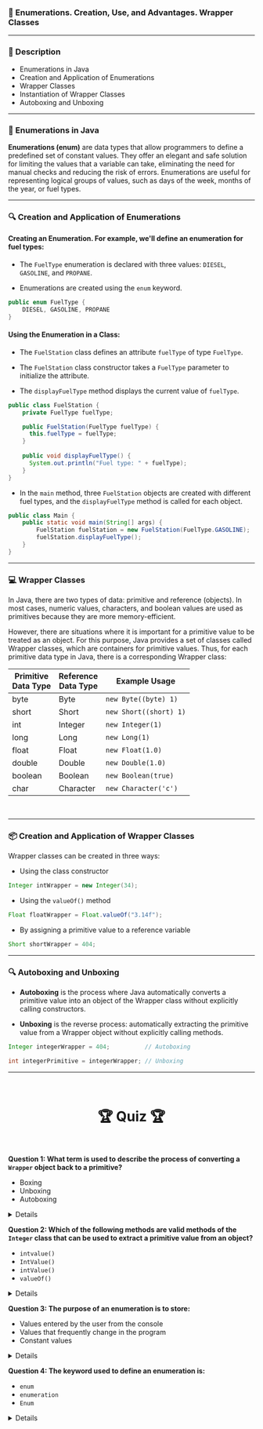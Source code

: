 ### 📘 Enumerations. Creation, Use, and Advantages. Wrapper Classes

---

### 📃 Description
- Enumerations in Java
- Creation and Application of Enumerations
- Wrapper Classes
- Instantiation of Wrapper Classes
- Autoboxing and Unboxing

---

### 📜 Enumerations in Java

**Enumerations (enum)** are data types that allow programmers to define a predefined set of constant values. They offer an elegant and safe solution for limiting the values that a variable can take, eliminating the need for manual checks and reducing the risk of errors. Enumerations are useful for representing logical groups of values, such as days of the week, months of the year, or fuel types.

---

### 🔍 Creation and Application of Enumerations

#### Creating an Enumeration. For example, we'll define an enumeration for fuel types:

- The `FuelType` enumeration is declared with three values: `DIESEL`, `GASOLINE`, and `PROPANE`.

- Enumerations are created using the `enum` keyword.

```java
public enum FuelType {
    DIESEL, GASOLINE, PROPANE
}
```

#### Using the Enumeration in a Class:

- The `FuelStation` class defines an attribute `fuelType` of type `FuelType`.

- The `FuelStation` class constructor takes a `FuelType` parameter to initialize the attribute.

- The `displayFuelType` method displays the current value of `fuelType`.

```java
public class FuelStation {
    private FuelType fuelType;

    public FuelStation(FuelType fuelType) {
      this.fuelType = fuelType;
    }
  
    public void displayFuelType() {
      System.out.println("Fuel type: " + fuelType);
    }
}
```

- In the `main` method, three `FuelStation` objects are created with different fuel types, and the `displayFuelType` method is called for each object.

```java
public class Main {
    public static void main(String[] args) {
        FuelStation fuelStation = new FuelStation(FuelType.GASOLINE);
        fuelStation.displayFuelType();
    }
}
```

---

### 💻 Wrapper Classes

In Java, there are two types of data: primitive and reference (objects). In most cases, numeric values, characters, and boolean values are used as primitives because they are more memory-efficient.

However, there are situations where it is important for a primitive value to be treated as an object. For this purpose, Java provides a set of classes called Wrapper classes, which are containers for primitive values. Thus, for each primitive data type in Java, there is a corresponding Wrapper class:

| Primitive <br/> Data Type | Reference <br/> Data Type | Example Usage          |
|---------------------------|----------------------------|------------------------|
| byte                      | Byte                       | `new Byte((byte) 1)`   |
| short                     | Short                      | `new Short((short) 1)` |
| int                       | Integer                    | `new Integer(1)`       |
| long                      | Long                       | `new Long(1)`          |
| float                     | Float                      | `new Float(1.0)`       |
| double                    | Double                     | `new Double(1.0)`      |
| boolean                   | Boolean                    | `new Boolean(true)`    |
| char                      | Character                  | `new Character('c')`   |

<br/>

---

### 📦 Creation and Application of Wrapper Classes

Wrapper classes can be created in three ways:

- Using the class constructor

```java
Integer intWrapper = new Integer(34);
```

- Using the `valueOf()` method 

```java
Float floatWrapper = Float.valueOf("3.14f");
```

- By assigning a primitive value to a reference variable 

```java
Short shortWrapper = 404;
```

---

### 🔍 Autoboxing and Unboxing

- **Autoboxing** is the process where Java automatically converts a primitive value into an object of the Wrapper class without explicitly calling constructors.

- **Unboxing** is the reverse process: automatically extracting the primitive value from a Wrapper object without explicitly calling methods.

```java
Integer integerWrapper = 404;          // Autoboxing

int integerPrimitive = integerWrapper; // Unboxing
```

---

<br>
    <h1 align="center">
     🏆 Quiz 🏆
    </h1>
<br/>

**Question 1: What term is used to describe the process of converting a `Wrapper` object back to a primitive?**
- Boxing
- Unboxing
- Autoboxing

<details>
    <br/><p><strong>Answer: </strong>Unboxing</p><br/>
</details>

**Question 2: Which of the following methods are valid methods of the `Integer` class that can be used to extract a primitive value from an object?**
- `intvalue()`
- `IntValue()`
- `intValue()`
- `valueOf()`

<details>
    <br/><p><strong>Answer: </strong><code>intValue()</code></p><br/>
</details>

**Question 3: The purpose of an enumeration is to store:**
- Values entered by the user from the console
- Values that frequently change in the program
- Constant values

<details>
    <br/><p><strong>Answer: </strong>Constant values</p><br/>
</details>

**Question 4: The keyword used to define an enumeration is:**
- `enum`
- `enumeration`
- `Enum`

<details>
    <br/><p><strong>Answer: </strong><code>enum</code></p><br/>
</details>
